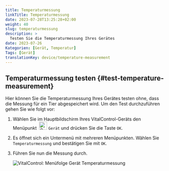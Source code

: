 ```yaml
---
title: Temperaturmessung
linkTitle: Temperaturmessung
date: 2023-07-28T13:25:28+02:00
weight: 40
slug: temperaturmessung
description: >
  Testen Sie die Temperaturmessung Ihres Gerätes
date: 2023-07-26
Kategorien: [Gerät, Temperatur]
Tags: [Gerät]
translationKey: device/temperature-measurement
---
```

## Temperaturmessung testen {#test-temperature-measurement}

Hier können Sie die Temperaturmessung Ihres Gerätes testen ohne, dass die Messung für ein Tier abgespeichert wird. Um den Test durchzuführen gehen Sie wie folgt vor:

1. Wählen Sie im Hauptbildschirm Ihres VitalControl-Geräts den Menüpunkt &nbsp;<img src="/icons/device.svg" width="25" align="bottom" alt="Gerät" /> `Gerät` und drücken Sie die Taste `OK`.

2. Es öffnet sich ein Untermenü mit mehreren Menüpunkten. Wählen Sie `Temperaturmessung` und bestätigen Sie mit `OK`.

3. Führen Sie nun die Messung durch.

   ![VitalControl: Menüfolge Gerät Temperaturmessung](../bilder/temperatur.png "Temperaturmessung testen")
